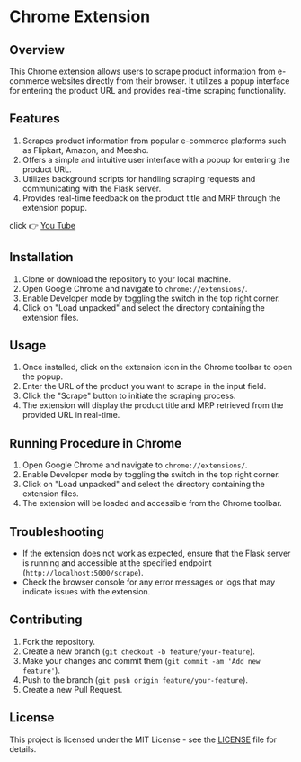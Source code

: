 ﻿# Chrome Extension 

## Overview

This Chrome extension allows users to scrape product information from e-commerce websites directly from their browser. It utilizes a popup interface for entering the product URL and provides real-time scraping functionality.

## Features

1. Scrapes product information from popular e-commerce platforms such as Flipkart, Amazon, and Meesho.
2. Offers a simple and intuitive user interface with a popup for entering the product URL.
3. Utilizes background scripts for handling scraping requests and communicating with the Flask server.
4. Provides real-time feedback on the product title and MRP through the extension popup.

click 👉 [You Tube](https://youtu.be/3X69VkNuC_8?si=QpKvAdOAtILiIn3N)

## Installation

1. Clone or download the repository to your local machine.
2. Open Google Chrome and navigate to `chrome://extensions/`.
3. Enable Developer mode by toggling the switch in the top right corner.
4. Click on "Load unpacked" and select the directory containing the extension files.

## Usage

1. Once installed, click on the extension icon in the Chrome toolbar to open the popup.
2. Enter the URL of the product you want to scrape in the input field.
3. Click the "Scrape" button to initiate the scraping process.
4. The extension will display the product title and MRP retrieved from the provided URL in real-time.

## Running Procedure in Chrome

1. Open Google Chrome and navigate to `chrome://extensions/`.
2. Enable Developer mode by toggling the switch in the top right corner.
3. Click on "Load unpacked" and select the directory containing the extension files.
4. The extension will be loaded and accessible from the Chrome toolbar.

## Troubleshooting

- If the extension does not work as expected, ensure that the Flask server is running and accessible at the specified endpoint (`http://localhost:5000/scrape`).
- Check the browser console for any error messages or logs that may indicate issues with the extension.

## Contributing

1. Fork the repository.
2. Create a new branch (`git checkout -b feature/your-feature`).
3. Make your changes and commit them (`git commit -am 'Add new feature'`).
4. Push to the branch (`git push origin feature/your-feature`).
5. Create a new Pull Request.

## License
This project is licensed under the MIT License - see the [LICENSE](LICENSE) file for details.
